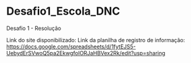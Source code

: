 # Desafio1_Escola_DNC
Desafio 1 - Resolução

Link do site disponibilizado:
Link da planilha de registro de informação: https://docs.google.com/spreadsheets/d/1fytEJS5-UebydErSVwoQ5pa2EkwgfoIORJaHBVex2Rk/edit?usp=sharing

